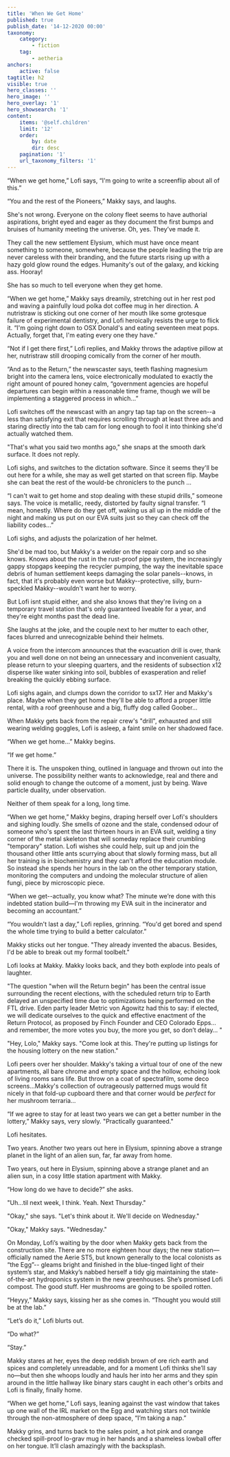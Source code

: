 ```yaml
---
title: 'When We Get Home'
published: true
publish_date: '14-12-2020 00:00'
taxonomy:
    category:
        - fiction
    tag:
        - aetheria
anchors:
    active: false
tagtitle: h2
visible: true
hero_classes: ''
hero_image: ''
hero_overlay: '1'
hero_showsearch: '1'
content:
    items: '@self.children'
    limit: '12'
    order:
        by: date
        dir: desc
    pagination: '1'
    url_taxonomy_filters: '1'
---
```


“When we get home,” Lofi says, “I'm going to write a screenflip about all of this.”

“You and the rest of the Pioneers,” Makky says, and laughs.

She's not wrong. Everyone on the colony fleet seems to have authorial aspirations, bright eyed and eager as they document the first bumps and bruises of humanity meeting the universe. Oh, yes. They’ve made it.

They call the new settlement Elysium, which must have once meant something to someone, somewhere, because the people leading the trip are never careless with their branding, and the future starts rising up with a hazy gold glow round the edges. Humanity's out of the galaxy, and kicking ass. Hooray!

She has so much to tell everyone when they get home.


“When we get home,” Makky says dreamily, stretching out in her rest pod and waving a painfully loud polka dot coffee mug in her direction. A nutristraw is sticking out one corner of her mouth like some grotesque failure of experimental dentistry, and Lofi heroically resists the urge to flick it. “I'm going right down to OSX Donald's and eating seventeen meat pops. Actually, forget that, I'm eating every one they have.”

“Not if I get there first,” Lofi replies, and Makky throws the adaptive pillow at her, nutristraw still drooping comically from the corner of her mouth.


“And as to the Return,” the newscaster says, teeth flashing magnesium bright into the camera lens, voice electronically modulated to exactly the right amount of poured honey calm, “government agencies are hopeful departures can begin within a reasonable time frame, though we will be implementing a staggered process in which...”

Lofi switches off the newscast with an angry tap tap tap on the screen--a less than satisfying exit that requires scrolling through at least three ads and staring directly into the tab cam for long enough to fool it into thinking she'd actually watched them.

"That's what you said two months ago," she snaps at the smooth dark surface.  It does not reply.

Lofi sighs, and switches to the dictation software.  Since it seems they'll be out here for a while, she may as well get started on that screen flip. Maybe she can beat the rest of the would-be chroniclers to the punch ...


“I can't wait to get home and stop dealing with these stupid drills,” someone says. The voice is metallic, reedy, distorted by faulty signal transfer. “I mean, honestly. Where do they get off, waking us all up in the middle of the night and making us put on our EVA suits just so they can check off the liability codes...”

Lofi sighs, and adjusts the polarization of her helmet.

She'd be mad too, but Makky's a welder on the repair corp and so she knows. Knows about the rust in the rust-proof pipe system, the increasingly gappy stopgaps keeping the recycler pumping, the way the inevitable space debris of human settlement keeps damaging the solar panels--knows, in fact, that it's probably even worse but Makky--protective, silly, burn-speckled Makky--wouldn't want her to worry.

But Lofi isnt stupid either, and she also knows that they're living on a temporary travel station that's only guaranteed liveable for a year, and they're eight months past the dead line.

She laughs at the joke, and the couple next to her mutter to each other, faces blurred and unrecognizable behind their helmets.

A voice from the intercom announces that the evacuation drill is over, thank you and well done on not being an unnecessary and inconvenient casualty, please return to your sleeping quarters, and the residents of subsection x12 disperse like water sinking into soil, bubbles of exasperation and relief breaking the quickly ebbing surface.

Lofi sighs again, and clumps down the corridor to sx17. Her and Makky's place. Maybe when they get home they'll be able to afford a proper little rental, with a roof greenhouse and a big, fluffy dog called Goober...

When Makky gets back from the repair crew's "drill", exhausted and still wearing welding goggles, Lofi is asleep, a faint smile on her shadowed face.


“When we get home…” Makky begins.

“If we get home.”

There it is. The unspoken thing, outlined in language and thrown out into the universe. The possibility neither wants to acknowledge, real and there and solid enough to change the outcome of a moment, just by being. Wave particle duality, under observation.

Neither of them speak for a long, long time.


“When we get home,” Makky begins, draping herself over Lofi's shoulders and sighing loudly. She smells of ozone and the stale, condensed odour of someone who's spent the last thirteen hours in an EVA suit, welding a tiny corner of the metal skeleton that will someday replace their crumbling "temporary" station. Lofi wishes she could help, suit up and join the thousand other little ants scurrying about that slowly forming mass, but all her training is in biochemistry and they can't afford the education module. So instead she spends her hours in the lab on the other temporary station, monitoring the computers and undoing the molecular structure of alien fungi, piece by microscopic piece.

“When we get--actually, you know what? The minute we’re done with this indebted station build—I'm throwing my EVA suit in the incinerator and becoming an accountant.”

“You wouldn't last a day,” Lofi replies, grinning. “You'd get bored and spend the whole time trying to build a better calculator.”

Makky sticks out her tongue. "They already invented the abacus. Besides, I'd be able to break out my formal toolbelt."

Lofi looks at Makky. Makky looks back, and they both explode into peals of laughter.


"The question "when will the Return begin" has been the central issue surrounding the recent elections, with the scheduled return trip to Earth delayed an unspecified time due to optimizations being performed on the FTL drive. Eden party leader Metric von Agowitz had this to say: if elected, we will dedicate ourselves to the quick and effective enactment of the Return Protocol, as proposed by Finch Founder and CEO Colorado Epps…and remember, the more votes you buy, the more you get, so don’t delay… "

"Hey, Lolo," Makky says. "Come look at this. They're putting up listings for the housing lottery on the new station."

Lofi peers over her shoulder. Makky's taking a virtual tour of one of the new apartments, all bare chrome and empty space and the hollow, echoing look of living rooms sans life. But throw on a coat of spectrafilm, some deco screens...Makky's collection of outrageously patterned mugs would fit nicely in that fold-up cupboard there and that corner would be *perfect* for her mushroom terraria...

“If we agree to stay for at least two years we can get a better number in the lottery,” Makky says, very slowly. "Practically guaranteed."

Lofi hesitates.

Two years. Another two years out here in Elysium, spinning above a strange planet in the light of an alien sun, far, far away from home.

Two years, out here in Elysium, spinning above a strange planet and an alien sun, in a cosy little station apartment with Makky.

“How long do we have to decide?” she asks.

"Uh...til next week, I think. Yeah. Next Thursday."

"Okay," she says. "Let's think about it. We'll decide on Wednesday."

"Okay," Makky says. "Wednesday."


On Monday, Lofi’s waiting by the door when Makky gets back from the construction site. There are no more eighteen hour days; the new station—officially named the Aerie ST5, but known generally to the local colonists as “the Egg”-- gleams bright and finished in the blue-tinged light of their system’s star, and Makky’s nabbed herself a tidy gig maintaining the state-of-the-art hydroponics system in the new greenhouses. She’s promised Lofi compost. The good stuff. Her mushrooms are going to be spoiled rotten.

“Heyyy,” Makky says, kissing her as she comes in. “Thought you would still be at the lab.”

“Let’s do it,” Lofi blurts out.

“Do what?”

“Stay.”

Makky stares at her, eyes the deep reddish brown of ore rich earth and spices and completely unreadable, and for a moment Lofi thinks she’ll say no—but then she whoops loudly and hauls her into her arms and they spin around in the little hallway like binary stars caught in each other's orbits and Lofi is finally, finally home.


“When we get home,” Lofi says, leaning against the vast window that takes up one wall of the IRL market on the Egg and watching stars not twinkle through the non-atmosphere of deep space, “I’m taking a nap.”

Makky grins, and turns back to the sales point, a hot pink and orange checked spill-proof lo-grav mug in her hands and a shameless lowball offer on her tongue. It’ll clash amazingly with the backsplash.